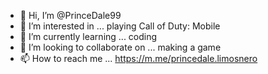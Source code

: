 - 👋 Hi, I’m @PrinceDale99
- 👀 I’m interested in ... playing Call of Duty: Mobile
- 🌱 I’m currently learning ... coding
- 💞️ I’m looking to collaborate on ... making a game
- 📫 How to reach me ... https://m.me/princedale.limosnero

<!---
PrinceDale99/PrinceDale99 is a ✨ special ✨ repository because its `README.md` (this file) appears on your GitHub profile.
You can click the Preview link to take a look at your changes.
--->
